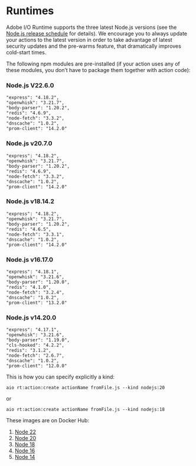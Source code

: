 # Runtimes

Adobe I/O Runtime supports the three latest Node.js versions (see the [Node.js release schedule](https://nodejs.org/en/about/previous-releases#release-schedule) for details). We encourage you to always update your actions to the latest version in order to take advantage of latest security updates and the pre-warms feature, that dramatically improves cold-start times.

The following npm modules are pre-installed (if your action uses any of these modules, you don&rsquo;t have to package them together with action code):

### Node.js V22.6.0

    "express": "4.18.2",
    "openwhisk": "3.21.7",
    "body-parser": "1.20.2",
    "redis": "4.6.9",
    "node-fetch": "3.3.2",
    "dnscache": "1.0.2",
    "prom-client": "14.2.0"

### Node.js v20.7.0

    "express": "4.18.2",
    "openwhisk": "3.21.7",
    "body-parser": "1.20.2",
    "redis": "4.6.9",
    "node-fetch": "3.3.2",
    "dnscache": "1.0.2",
    "prom-client": "14.2.0"

### Node.js v18.14.2

    "express": "4.18.2",
    "openwhisk": "3.21.7",
    "body-parser": "1.20.2",
    "redis": "4.6.5",
    "node-fetch": "3.3.1",
    "dnscache": "1.0.2",
    "prom-client": "14.2.0"

### Node.js v16.17.0

    "express": "4.18.1",
    "openwhisk": "3.21.6",
    "body-parser": "1.20.0",
    "redis": "4.1.0",
    "node-fetch": "3.2.4",
    "dnscache": "1.0.2",
    "prom-client": "13.2.0"

### Node.js v14.20.0

    "express": "4.17.1",
    "openwhisk": "3.21.6",
    "body-parser": "1.19.0",
    "cls-hooked": "4.2.2",
    "redis": "3.1.2",
    "node-fetch": "2.6.7",
    "dnscache": "1.0.2",
    "prom-client": "12.0.0"


This is how you can specify explicitly a kind:
```
aio rt:action:create actionName fromFile.js --kind nodejs:20 
```
or
```
aio rt:action:create actionName fromFile.js --kind nodejs:18 
```
These images are on Docker Hub:
1. [Node 22](https://hub.docker.com/r/adobeapiplatform/adobe-action-nodejs-v22/tags)
2. [Node 20](https://hub.docker.com/r/adobeapiplatform/adobe-action-nodejs-v20/tags)
3. [Node 18](https://hub.docker.com/r/adobeapiplatform/adobe-action-nodejs-v18/tags)
4. [Node 16](https://hub.docker.com/r/adobeapiplatform/adobe-action-nodejs-v16/tags)
5. [Node 14](https://hub.docker.com/r/adobeapiplatform/adobe-action-nodejs-v14/tags)
